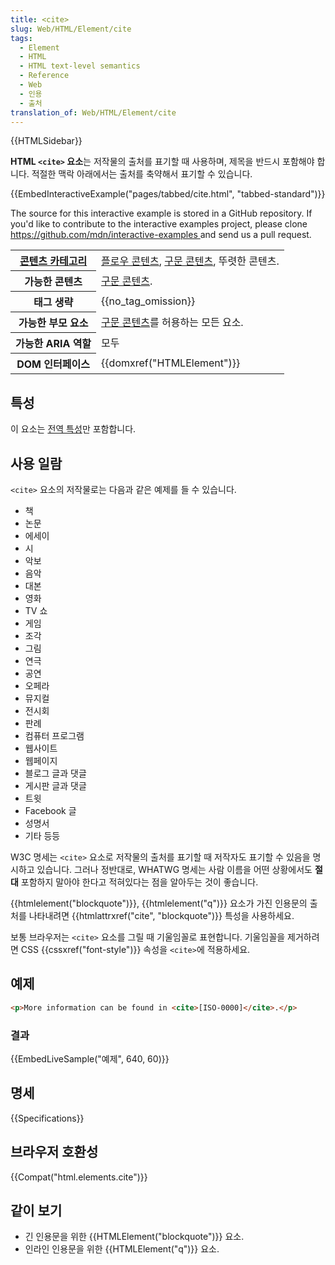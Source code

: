 ```yaml
---
title: <cite>
slug: Web/HTML/Element/cite
tags:
  - Element
  - HTML
  - HTML text-level semantics
  - Reference
  - Web
  - 인용
  - 출처
translation_of: Web/HTML/Element/cite
---
```


{{HTMLSidebar}}

**HTML `<cite>` 요소**는 저작물의 출처를 표기할 때 사용하며, 제목을 반드시 포함해야 합니다. 적절한 맥락 아래에서는 출처를 축약해서 표기할 수 있습니다.

{{EmbedInteractiveExample("pages/tabbed/cite.html", "tabbed-standard")}}

<p class="hidden">The source for this interactive example is stored in a GitHub repository. If you'd like to contribute to the interactive examples project, please clone <a href="https://github.com/mdn/interactive-examples">https://github.com/mdn/interactive-examples </a>and send us a pull request.</p>

<table class="properties">
  <tbody>
    <tr>
      <th scope="row">
        <a
          href="/ko/docs/Web/Guide/HTML/%EC%BB%A8%ED%85%90%ED%8A%B8_%EC%B9%B4%ED%85%8C%EA%B3%A0%EB%A6%AC"
          >콘텐츠 카테고리</a
        >
      </th>
      <td>
        <a href="/ko/docs/Web/Guide/HTML/컨텐트_카테고리#플로우_콘텐츠"
          >플로우 콘텐츠</a
        >,
        <a href="/ko/docs/Web/Guide/HTML/컨텐트_카테고리#구문_콘텐츠"
          >구문 콘텐츠</a
        >, 뚜렷한 콘텐츠.
      </td>
    </tr>
    <tr>
      <th scope="row">가능한 콘텐츠</th>
      <td>
        <a href="/ko/docs/Web/Guide/HTML/컨텐트_카테고리#구문_콘텐츠"
          >구문 콘텐츠</a
        >.
      </td>
    </tr>
    <tr>
      <th scope="row">태그 생략</th>
      <td>{{no_tag_omission}}</td>
    </tr>
    <tr>
      <th scope="row">가능한 부모 요소</th>
      <td>
        <a href="/ko/docs/Web/Guide/HTML/컨텐트_카테고리#구문_콘텐츠"
          >구문 콘텐츠</a
        >를 허용하는 모든 요소.
      </td>
    </tr>
    <tr>
      <th scope="row">가능한 ARIA 역할</th>
      <td>모두</td>
    </tr>
    <tr>
      <th scope="row">DOM 인터페이스</th>
      <td>{{domxref("HTMLElement")}}</td>
    </tr>
  </tbody>
</table>

## 특성

이 요소는 [전역 특성](/ko/docs/Web/HTML/Global_attributes)만 포함합니다.

## 사용 일람

`<cite>` 요소의 저작물로는 다음과 같은 예제를 들 수 있습니다.

- 책
- 논문
- 에세이
- 시
- 악보
- 음악
- 대본
- 영화
- TV 쇼
- 게임
- 조각
- 그림
- 연극
- 공연
- 오페라
- 뮤지컬
- 전시회
- 판례
- 컴퓨터 프로그램
- 웹사이트
- 웹페이지
- 블로그 글과 댓글
- 게시판 글과 댓글
- 트윗
- Facebook 글
- 성명서
- 기타 등등

W3C 명세는 `<cite>` 요소로 저작물의 출처를 표기할 때 저작자도 표기할 수 있음을 명시하고 있습니다. 그러나 정반대로, WHATWG 명세는 사람 이름을 어떤 상황에서도 **절대** 포함하지 말아야 한다고 적혀있다는 점을 알아두는 것이 좋습니다.

{{htmlelement("blockquote")}}, {{htmlelement("q")}} 요소가 가진 인용문의 출처를 나타내려면 {{htmlattrxref("cite", "blockquote")}} 특성을 사용하세요.

보통 브라우저는 `<cite>` 요소를 그릴 때 기울임꼴로 표현합니다. 기울임꼴을 제거하려면 CSS {{cssxref("font-style")}} 속성을 `<cite>`에 적용하세요.

## 예제

```html
<p>More information can be found in <cite>[ISO-0000]</cite>.</p>
```

### 결과

{{EmbedLiveSample("예제", 640, 60)}}

## 명세

{{Specifications}}

## 브라우저 호환성

{{Compat("html.elements.cite")}}

## 같이 보기

- 긴 인용문을 위한 {{HTMLElement("blockquote")}} 요소.
- 인라인 인용문을 위한 {{HTMLElement("q")}} 요소.
